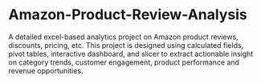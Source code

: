 # Amazon-Product-Review-Analysis
A detailed excel-based analytics project on Amazon product reviews, discounts, pricing, etc. This project is designed using calculated fields, pivot tables, interactive dashboard, and slicer to extract actionable insight on category trends, customer engagement, product performance and revenue opportunities.
